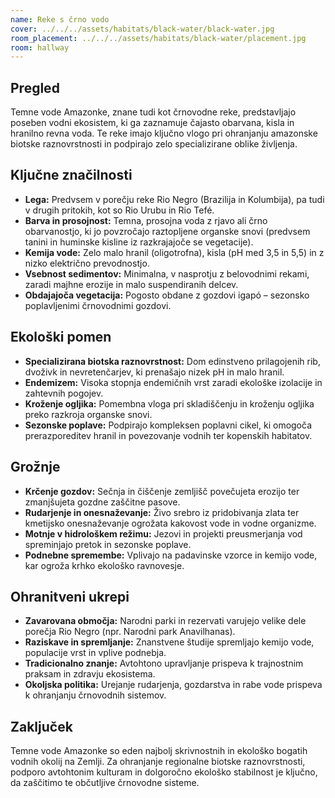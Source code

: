 ```yaml
---
name: Reke s črno vodo
cover: ../../../assets/habitats/black-water/black-water.jpg
room_placement: ../../../assets/habitats/black-water/placement.jpg
room: hallway
---
```

## Pregled
Temne vode Amazonke, znane tudi kot črnovodne reke, predstavljajo poseben vodni ekosistem, ki ga zaznamuje čajasto obarvana, kisla in hranilno revna voda. Te reke imajo ključno vlogo pri ohranjanju amazonske biotske raznovrstnosti in podpirajo zelo specializirane oblike življenja.

## Ključne značilnosti
- **Lega:** Predvsem v porečju reke Rio Negro (Brazilija in Kolumbija), pa tudi v drugih pritokih, kot so Rio Urubu in Rio Tefé.
- **Barva in prosojnost:** Temna, prosojna voda z rjavo ali črno obarvanostjo, ki jo povzročajo raztopljene organske snovi (predvsem tanini in huminske kisline iz razkrajajoče se vegetacije).
- **Kemija vode:** Zelo malo hranil (oligotrofna), kisla (pH med 3,5 in 5,5) in z nizko električno prevodnostjo.
- **Vsebnost sedimentov:** Minimalna, v nasprotju z belovodnimi rekami, zaradi majhne erozije in malo suspendiranih delcev.
- **Obdajajoča vegetacija:** Pogosto obdane z gozdovi igapó – sezonsko poplavljenimi črnovodnimi gozdovi.

## Ekološki pomen
- **Specializirana biotska raznovrstnost:** Dom edinstveno prilagojenih rib, dvoživk in nevretenčarjev, ki prenašajo nizek pH in malo hranil.
- **Endemizem:** Visoka stopnja endemičnih vrst zaradi ekološke izolacije in zahtevnih pogojev.
- **Kroženje ogljika:** Pomembna vloga pri skladiščenju in kroženju ogljika preko razkroja organske snovi.
- **Sezonske poplave:** Podpirajo kompleksen poplavni cikel, ki omogoča prerazporeditev hranil in povezovanje vodnih ter kopenskih habitatov.

## Grožnje
- **Krčenje gozdov:** Sečnja in čiščenje zemljišč povečujeta erozijo ter zmanjšujeta gozdne zaščitne pasove.
- **Rudarjenje in onesnaževanje:** Živo srebro iz pridobivanja zlata ter kmetijsko onesnaževanje ogrožata kakovost vode in vodne organizme.
- **Motnje v hidrološkem režimu:** Jezovi in projekti preusmerjanja vod spreminjajo pretok in sezonske poplave.
- **Podnebne spremembe:** Vplivajo na padavinske vzorce in kemijo vode, kar ogroža krhko ekološko ravnovesje.

## Ohranitveni ukrepi
- **Zavarovana območja:** Narodni parki in rezervati varujejo velike dele porečja Rio Negro (npr. Narodni park Anavilhanas).
- **Raziskave in spremljanje:** Znanstvene študije spremljajo kemijo vode, populacije vrst in vplive podnebja.
- **Tradicionalno znanje:** Avtohtono upravljanje prispeva k trajnostnim praksam in zdravju ekosistema.
- **Okoljska politika:** Urejanje rudarjenja, gozdarstva in rabe vode prispeva k ohranjanju črnovodnih sistemov.

## Zaključek
Temne vode Amazonke so eden najbolj skrivnostnih in ekološko bogatih vodnih okolij na Zemlji. Za ohranjanje regionalne biotske raznovrstnosti, podporo avtohtonim kulturam in dolgoročno ekološko stabilnost je ključno, da zaščitimo te občutljive črnovodne sisteme.
